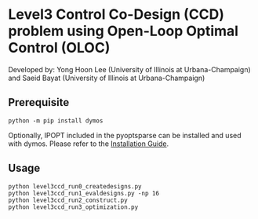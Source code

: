 # Level3 Control Co-Design (CCD) problem using Open-Loop Optimal Control (OLOC)

Developed by:
Yong Hoon Lee (University of Illinois at Urbana-Champaign) and
Saeid Bayat (University of Illinois at Urbana-Champaign)

## Prerequisite

```
python -m pip install dymos
```

Optionally, IPOPT included in the pyoptsparse can be installed and used with dymos. Please refer to the [Installation Guide](https://openmdao.github.io/dymos/installation.html).

## Usage

```
python level3ccd_run0_createdesigns.py
python level3ccd_run1_evaldesigns.py -np 16
python level3ccd_run2_construct.py
python level3ccd_run3_optimization.py
```
